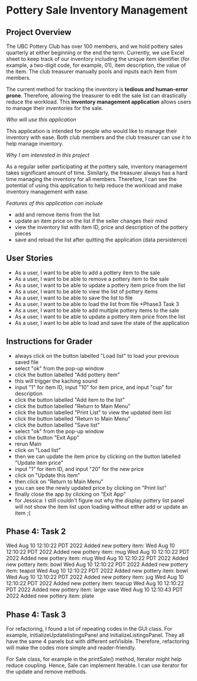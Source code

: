 # Pottery Sale Inventory Management

## Project Overview
The UBC Pottery Club has over 100 members, and we hold pottery sales quarterly at either beginning or the end the term.
Currently, we use Excel sheet to keep track of our inventory including the unique item identifier (for example, 
a two-digit code, for example, 01), item description, the value of the item. The club treasurer manually pools and 
inputs each item from members.

The current method for tracking the inventory is **tedious and human-error prone**. Therefore, allowing the treasurer to 
edit the sale list can drastically reduce the workload. This **inventory management application** allows users to 
manage their inventories for the sale.

*Who will use this application*

This application is intended for people who would like to manage their inventory with ease. Both club members and the
club treasurer can use it to help manage inventory.

*Why I am interested in this project*

As a regular seller participating at the pottery sale, inventory management takes significant amount of time. Similarly,
the treasurer always has a hard time managing the inventory for all members. Therefore, I can see the potential of using 
this application to help reduce the workload and make inventory management with ease.

*Features of this application can include*

- add and remove items from the list
- update an item price on the list if the seller changes their mind
- view the inventory list with item ID, price and description of the pottery pieces
- save and reload the list after quitting the application (data persistence) 


## User Stories
- As a user, I want to be able to add a pottery item to the sale
- As a user, I want to be able to remove a pottery item to the sale
- As a user, I want to be able to update a pottery item price from the list
- As a user, I want to be able to view the list of pottery items
- As a user, I want to be able to save the list to file
- As a user, I want to be able to load the list from file
*Phase3 Task 3
- As a user, I want to be able to add multiple pottery items to the sale
- As a user, I want to be able to update a pottery item price from the list
- As a user, I want to be able to load and save the state of the application

## Instructions for Grader
- always click on the button labelled "Load list" to load your previous saved file
- select "ok" from the pop-up window
- click the button labelled "Add pottery item" 
- this will trigger the kaching sound
- input "1" for item ID, input "10" for item price, and input "cup" for description
- click the button labelled "Add item to the list"
- click the button labelled "Return to Main Menu"
- click the button labelled "Print List" to view the updated item list
- click the button labelled "Return to Main Menu"
- click the button labelled "Save list"
- select "ok" from the pop-up window
- click the button "Exit App"
- rerun Main
- click on "Load list"
- then we can update the item price by clicking on the button labelled "Update item price"
- input "1" for item ID, and input "20" for the new price
- click on "Update this item"
- then click on "Return to Main Menu"
- you can see the newly updated price by clicking on "Print list"
- finally close the app by clicking on "Exit App"
- for Jessica: I still couldn't figure out why the display pottery list panel will not show the item list upon loading without either add or update an item ;(
## Phase 4: Task 2
Wed Aug 10 12:10:22 PDT 2022
Added new pottery item:
Wed Aug 10 12:10:22 PDT 2022
Added new pottery item: mug
Wed Aug 10 12:10:22 PDT 2022
Added new pottery item: mug
Wed Aug 10 12:10:22 PDT 2022
Added new pottery item: bowl
Wed Aug 10 12:10:22 PDT 2022
Added new pottery item: teapot
Wed Aug 10 12:10:22 PDT 2022
Added new pottery item: bowl
Wed Aug 10 12:10:22 PDT 2022
Added new pottery item: jug
Wed Aug 10 12:10:22 PDT 2022
Added new pottery item: teacup
Wed Aug 10 12:10:22 PDT 2022
Added new pottery item: large vase
Wed Aug 10 12:10:43 PDT 2022
Added new pottery item: plate

## Phase 4: Task 3
For refactoring, I found a lot of repeating codes in the GUI class. For example, initializeUpdatelistingsPanel 
and initializeListingsPanel. They all have the same 4 panels but with different setVisible. Therefore, refactoring will
make the codes more simple and reader-friendly.

For Sale class, for example in the printSale() method, Iterator might help reduce coupling. Hence, Sale can implement Iterable. I can use iterator for the update and remove methods.